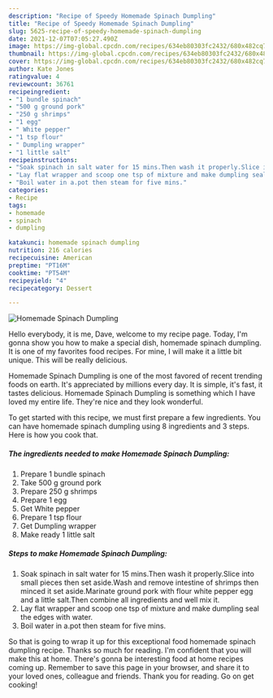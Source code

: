 ```yaml
---
description: "Recipe of Speedy Homemade Spinach Dumpling"
title: "Recipe of Speedy Homemade Spinach Dumpling"
slug: 5625-recipe-of-speedy-homemade-spinach-dumpling
date: 2021-12-07T07:05:27.490Z
image: https://img-global.cpcdn.com/recipes/634eb80303fc2432/680x482cq70/homemade-spinach-dumpling-recipe-main-photo.jpg
thumbnail: https://img-global.cpcdn.com/recipes/634eb80303fc2432/680x482cq70/homemade-spinach-dumpling-recipe-main-photo.jpg
cover: https://img-global.cpcdn.com/recipes/634eb80303fc2432/680x482cq70/homemade-spinach-dumpling-recipe-main-photo.jpg
author: Kate Jones
ratingvalue: 4
reviewcount: 36761
recipeingredient:
- "1 bundle spinach"
- "500 g ground pork"
- "250 g shrimps"
- "1 egg"
- " White pepper"
- "1 tsp flour"
- " Dumpling wrapper"
- "1 little salt"
recipeinstructions:
- "Soak spinach in salt water for 15 mins.Then wash it properly.Slice into small pieces then set aside.Wash and remove intestine of shrimps then minced it set aside.Marinate ground pork with flour white pepper egg and a little salt.Then combine all ingredients and well mix it."
- "Lay flat wrapper and scoop one tsp of mixture and make dumpling seal the edges with water."
- "Boil water in a.pot then steam for five mins."
categories:
- Recipe
tags:
- homemade
- spinach
- dumpling

katakunci: homemade spinach dumpling 
nutrition: 216 calories
recipecuisine: American
preptime: "PT16M"
cooktime: "PT54M"
recipeyield: "4"
recipecategory: Dessert

---
```



![Homemade Spinach Dumpling](https://img-global.cpcdn.com/recipes/634eb80303fc2432/680x482cq70/homemade-spinach-dumpling-recipe-main-photo.jpg)

Hello everybody, it is me, Dave, welcome to my recipe page. Today, I'm gonna show you how to make a special dish, homemade spinach dumpling. It is one of my favorites food recipes. For mine, I will make it a little bit unique. This will be really delicious.

Homemade Spinach Dumpling is one of the most favored of recent trending foods on earth. It's appreciated by millions every day. It is simple, it's fast, it tastes delicious. Homemade Spinach Dumpling is something which I have loved my entire life. They're nice and they look wonderful.




To get started with this recipe, we must first prepare a few ingredients. You can have homemade spinach dumpling using 8 ingredients and 3 steps. Here is how you cook that.

<!--inarticleads1-->

##### The ingredients needed to make Homemade Spinach Dumpling:

1. Prepare 1 bundle spinach
1. Take 500 g ground pork
1. Prepare 250 g shrimps
1. Prepare 1 egg
1. Get  White pepper
1. Prepare 1 tsp flour
1. Get  Dumpling wrapper
1. Make ready 1 little salt




<!--inarticleads2-->

##### Steps to make Homemade Spinach Dumpling:

1. Soak spinach in salt water for 15 mins.Then wash it properly.Slice into small pieces then set aside.Wash and remove intestine of shrimps then minced it set aside.Marinate ground pork with flour white pepper egg and a little salt.Then combine all ingredients and well mix it.
1. Lay flat wrapper and scoop one tsp of mixture and make dumpling seal the edges with water.
1. Boil water in a.pot then steam for five mins.




So that is going to wrap it up for this exceptional food homemade spinach dumpling recipe. Thanks so much for reading. I'm confident that you will make this at home. There's gonna be interesting food at home recipes coming up. Remember to save this page in your browser, and share it to your loved ones, colleague and friends. Thank you for reading. Go on get cooking!
